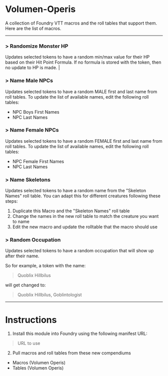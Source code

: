 # Volumen-Operis 

A collection of Foundry VTT macros and the roll tables that support them. Here are the list of macros.

---

### > Randomize Monster HP 
Updates selected tokens to have a random min/max value for their HP based on their Hit Point Formula. If no formula is stored with the token, then no update to HP is made. |

### > Name Male NPCs
Updates selected tokens to have a random MALE first and last name from roll tables. To update the list of available names, edit the following roll tables:

- NPC Boys First Names
- NPC Last Names

### > Name Female NPCs
Updates selected tokens to have a random FEMALE first and last name from roll tables. To update the list of available names, edit the following roll tables:

- NPC Female First Names
- NPC Last Names

### > Name Skeletons
Updates selected tokens to have a random name from the "Skeleton Names" roll table. You can adapt this for different creatures following these steps:

1. Duplicate this Macro and the "Skeleton Names" roll table
2. Change the names in the new roll table to match the creature you want to name
3. Edit the new macro and update the rolltable that the macro should use

### > Random Occupation
Updates selected tokens to have a random occupation that will show up after their name. 

So for example, a token with the name:

  > Quoblix Hillbilus

will get changed to:

  > Quoblix Hillbilus, Goblintologist

---

# Instructions
1. Install this module into Foundry using the following manifest URL:

  > URL to use
  
2. Pull macros and roll tables from these new compendiums

- Macros (Volumen Operis)
- Tables (Volumen Operis)
